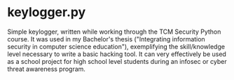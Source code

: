 # keylogger.py

Simple keylogger, written while working through the TCM Security Python course. It was used in my Bachelor's thesis ("Integrating information security in computer science education"), exemplifying the skill/knowledge level necessary to write a basic hacking tool. It can very effectively be used as a school project for high school level students during an infosec or cyber threat awareness program.
